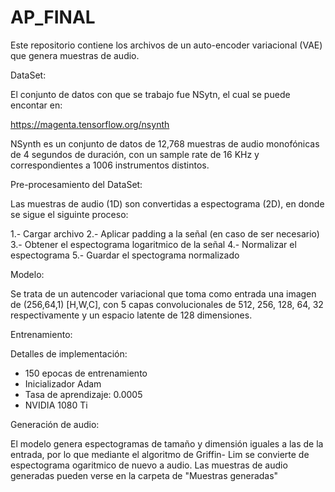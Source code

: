 # AP_FINAL

Este repositorio contiene los archivos de un auto-encoder variacional  (VAE) que genera muestras de audio.

DataSet:

El conjunto de datos con que se trabajo fue NSytn, el cual se puede encontar en:

https://magenta.tensorflow.org/nsynth

NSynth es un conjunto de datos de 12,768 muestras de audio monofónicas de 4 segundos de duración, con un sample rate 
de 16 KHz y correspondientes a 1006 instrumentos distintos.

Pre-procesamiento del DataSet:

Las muestras de audio (1D) son convertidas a espectograma (2D), en donde se sigue el siguinte proceso:
 
 1.- Cargar archivo
 2.- Aplicar padding a la señal (en caso de ser necesario)
 3.- Obtener el espectograma logaritmico de la señal 
 4.- Normalizar el espectograma
 5.- Guardar el spectograma normalizado


Modelo:

Se trata de un autencoder variacional que toma como entrada una imagen de (256,64,1) [H,W,C], con 5 capas 
convolucionales de 512, 256, 128, 64, 32 respectivamente y un espacio latente de 128 dimensiones.

Entrenamiento:

Detalles de implementación:
* 150 epocas de entrenamiento
* Inicializador Adam
* Tasa de aprendizaje: 0.0005
* NVIDIA 1080 Ti 

Generación de audio:

El modelo genera espectogramas de tamaño y dimensión iguales a las de la entrada, por lo que mediante el algoritmo de 
Griffin- Lim se convierte de espectograma ogaritmico de nuevo a audio.
Las muestras de audio generadas pueden verse en la carpeta de "Muestras generadas"

